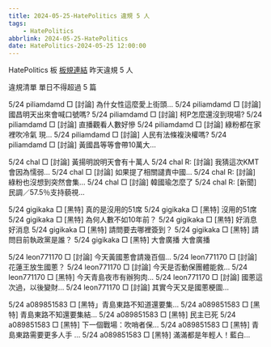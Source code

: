 ```yaml
---
title: 2024-05-25-HatePolitics 違規 5 人
tags:
    - HatePolitics
abbrlink: 2024-05-25-HatePolitics
date: HatePolitics-2024-05-25 12:00:00
---
```

HatePolitics 板 [板規連結](https://www.ptt.cc/bbs/HatePolitics/M.1617115262.A.D60.html)
昨天違規 5 人
<!-- more -->

違規清單
單日不得超過 5 篇

5/24 piliamdamd □ [討論] 為什女性這麼愛上街頭…
5/24 piliamdamd □ [討論] 國昌明天出來會喊口號嗎?
5/24 piliamdamd □ [討論] 柯P怎麼還沒到現場?
5/24 piliamdamd □ [討論] 直播觀看人數好慘
5/24 piliamdamd □ [討論] 綠粉都在家裡吹冷氣 現…
5/24 piliamdamd □ [討論] 人民有法條複決權嗎?
5/24 piliamdamd □ [討論] 黃國昌等等會帶10萬大…

5/24 chal □ [討論] 黃揚明說明天會有十萬人
5/24 chal R: [討論] 我猜這次KMT會因為懦弱…
5/24 chal □ [討論] 如果提了相關譴責中國…
5/24 chal R: [討論] 綠粉也沒想到突然會集…
5/24 chal □ [討論] 韓國瑜怎麼了
5/24 chal R: [新聞] 民調／57.5％支持藐視…

5/24 gigikaka □ [黑特] 真的是沒用的51席
5/24 gigikaka □ [黑特] 沒用的51席
5/24 gigikaka □ [黑特] 為何人數不如10年前？
5/24 gigikaka □ [黑特] 好消息 好消息
5/24 gigikaka □ [黑特] 請問要去哪裡簽到？
5/24 gigikaka □ [黑特] 請問目前執政黨是誰？
5/24 gigikaka □ [黑特] 大會廣播 大會廣播

5/24 leon771170 □ [討論] 今天黃國蔥會請幾百個…
5/24 leon771170 □ [討論] 花蓮王放生國蔥？
5/24 leon771170 □ [討論] 今天是否動保團體能救…
5/24 leon771170 □ [黑特] 今天青島夜市有辦狗肉…
5/24 leon771170 □ [討論] 國蔥這次過，以後變財…
5/24 leon771170 □ [討論] 其實今天又是國蔥梗圖…

5/24 a089851583 □ [黑特」青島東路不知道還要集…
5/24 a089851583 □ [黑特] 青島東路不知還要集結…
5/24 a089851583 □ [黑特] 民主已死
5/24 a089851583 □ [黑特] 下一個戰場：吹哨者保…
5/24 a089851583 □ [黑特] 青島東路需要更多人手 …
5/24 a089851583 □ [黑特] 滿滿都是年輕人！藍白…